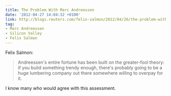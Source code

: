 ```yaml
---
title: The Problem With Marc Andreessen
date: '2012-04-27 14:04:32 +0100'
link: http://blogs.reuters.com/felix-salmon/2012/04/26/the-problem-with-marc-andreessen/
tag:
- Marc Andreessen
- Silicon Valley
- Felix Salmon
---
```

Felix Salmon:

> Andreessen's entire fortune has been built on the greater-fool theory: if you build something trendy enough, there's probably going to be a huge lumbering company out there somewhere willing to overpay for it.

I know many who would agree with this assessment.
